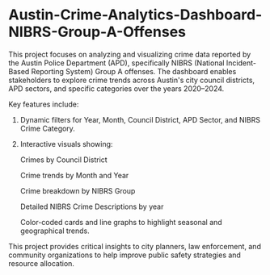 # Austin-Crime-Analytics-Dashboard-NIBRS-Group-A-Offenses
This project focuses on analyzing and visualizing crime data reported by the Austin Police Department (APD), specifically NIBRS (National Incident-Based Reporting System) Group A offenses. The dashboard enables stakeholders to explore crime trends across Austin's city council districts, APD sectors, and specific categories over the years 2020–2024.

Key features include:

1. Dynamic filters for Year, Month, Council District, APD Sector, and NIBRS Crime Category.
2. Interactive visuals showing:
   
     Crimes by Council District
   
     Crime trends by Month and Year
   
     Crime breakdown by NIBRS Group
   
     Detailed NIBRS Crime Descriptions by year
   
     Color-coded cards and line graphs to highlight seasonal and geographical trends.


This project provides critical insights to city planners, law enforcement, and community organizations to help improve public safety strategies and resource allocation.
